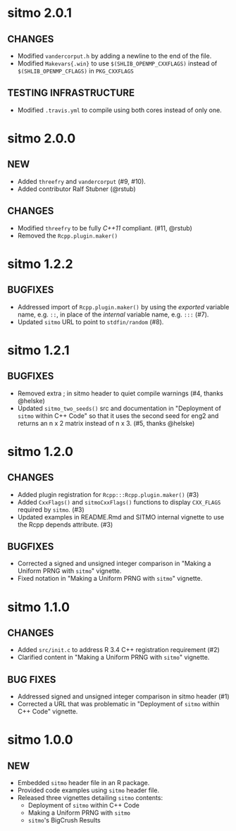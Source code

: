 # sitmo 2.0.1

## CHANGES

- Modified `vandercorput.h` by adding a newline to the end of the file.
- Modified `Makevars{.win}` to use `$(SHLIB_OPENMP_CXXFLAGS)` instead of `$(SHLIB_OPENMP_CFLAGS)` in `PKG_CXXFLAGS`

## TESTING INFRASTRUCTURE

- Modified `.travis.yml` to compile using both cores instead of only one.

# sitmo 2.0.0

## NEW

- Added `threefry` and `vandercorput` (#9, #10).
- Added contributor Ralf Stubner (@rstub)

## CHANGES

- Modified `threefry` to be fully _C++11_ compliant. (#11, @rstub)
- Removed the `Rcpp.plugin.maker()`

# sitmo 1.2.2

## BUGFIXES

- Addressed import of `Rcpp.plugin.maker()` by using the _exported_ variable name,
  e.g. `::`, in place of the _internal_ variable name, e.g. `:::` (#7).
- Updated `sitmo` URL to point to `stdfin/random` (#8).

# sitmo 1.2.1

## BUGFIXES

- Removed extra ; in sitmo header to quiet compile warnings (#4, thanks @helske)
- Updated `sitmo_two_seeds()` src and documentation in "Deployment of `sitmo` within C++ Code"
  so that it uses the second seed for eng2 and returns an n x 2 matrix instead of n x 3. (#5, thanks @helske)

# sitmo 1.2.0

## CHANGES

- Added plugin registration for `Rcpp:::Rcpp.plugin.maker()` (#3)
- Added `CxxFlags()` and `sitmoCxxFlags()` functions to display `CXX_FLAGS`
  required by `sitmo`. (#3)
- Updated examples in README.Rmd and SITMO internal vignette to 
  use the Rcpp depends attribute. (#3)

## BUGFIXES

- Corrected a signed and unsigned integer comparison in 
  "Making a Uniform PRNG with `sitmo`" vignette.
- Fixed notation in "Making a Uniform PRNG with `sitmo`" vignette.


# sitmo 1.1.0

## CHANGES

- Added `src/init.c` to address R 3.4 C++ registration requirement (#2)
- Clarified content in "Making a Uniform PRNG with `sitmo`" vignette.

## BUG FIXES

- Addressed signed and unsigned integer comparison in sitmo header (#1)
- Corrected a URL that was problematic in "Deployment of `sitmo` within C++ Code" vignette.

# sitmo 1.0.0

## NEW

- Embedded `sitmo` header file in an R package.
- Provided code examples using `sitmo` header file.
- Released three vignettes detailing `sitmo` contents: 
    - Deployment of `sitmo` within C++ Code
    - Making a Uniform PRNG with `sitmo`
    - `sitmo`'s BigCrush Results
    